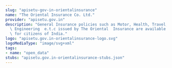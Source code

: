 ```yaml
---
slug: "apisetu-gov-in-orientalinsurance"
name: "The Oriental Insurance Co. Ltd."
provider: "apisetu.gov.in"
description: "General Insurance policies such as Motor, Health, Travel, Property,\
  \ Engineering  e.t.c issued by The Oriental  Insurance are available to be pulled\
  \ for citizens of India."
logo: "apisetu.gov.in-orientalinsurance-logo.svg"
logoMediaType: "image/svg+xml"
tags:
- name: "open_data"
stubs: "apisetu.gov.in-orientalinsurance-stubs.json"
---
```

